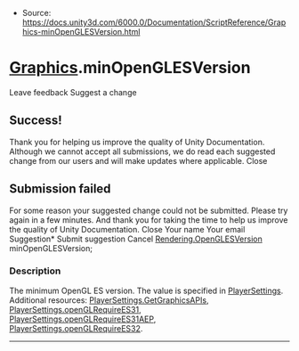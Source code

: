 * Source: https://docs.unity3d.com/6000.0/Documentation/ScriptReference/Graphics-minOpenGLESVersion.html

#  [Graphics](https://docs.unity3d.com/6000.0/Documentation/ScriptReference/Graphics.html).minOpenGLESVersion
Leave feedback
Suggest a change
## Success!
Thank you for helping us improve the quality of Unity Documentation. Although we cannot accept all submissions, we do read each suggested change from our users and will make updates where applicable.
Close
## Submission failed
For some reason your suggested change could not be submitted. Please <a>try again</a> in a few minutes. And thank you for taking the time to help us improve the quality of Unity Documentation.
Close
Your name Your email Suggestion* Submit suggestion
Cancel
[Rendering.OpenGLESVersion](https://docs.unity3d.com/6000.0/Documentation/ScriptReference/Rendering.OpenGLESVersion.html) minOpenGLESVersion; 
### Description
The minimum OpenGL ES version. The value is specified in [PlayerSettings](https://docs.unity3d.com/6000.0/Documentation/ScriptReference/PlayerSettings.html).
Additional resources: [PlayerSettings.GetGraphicsAPIs](https://docs.unity3d.com/6000.0/Documentation/ScriptReference/PlayerSettings.GetGraphicsAPIs.html), [PlayerSettings.openGLRequireES31](https://docs.unity3d.com/6000.0/Documentation/ScriptReference/PlayerSettings-openGLRequireES31.html), [PlayerSettings.openGLRequireES31AEP](https://docs.unity3d.com/6000.0/Documentation/ScriptReference/PlayerSettings-openGLRequireES31AEP.html), [PlayerSettings.openGLRequireES32](https://docs.unity3d.com/6000.0/Documentation/ScriptReference/PlayerSettings-openGLRequireES32.html).
* * *
